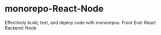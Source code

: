 # monorepo-React-Node
Effectively build, test, and deploy code with monorepos.
Front End: React
Backend: Node
